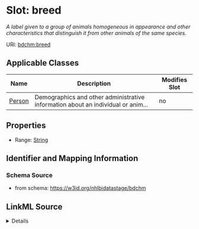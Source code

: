# Slot: breed


_A label given to a group of animals homogeneous in appearance and other characteristics that distinguish it from other animals of the same species._



URI: [bdchm:breed](bdchm:breed)



<!-- no inheritance hierarchy -->




## Applicable Classes

| Name | Description | Modifies Slot |
| --- | --- | --- |
[Person](Person.md) | Demographics and other administrative information about an individual or anim... |  no  |







## Properties

* Range: [String](String.md)





## Identifier and Mapping Information







### Schema Source


* from schema: https://w3id.org/nhlbidatastage/bdchm




## LinkML Source

<details>
```yaml
name: breed
description: A label given to a group of animals homogeneous in appearance and other
  characteristics that distinguish it from other animals of the same species.
from_schema: https://w3id.org/nhlbidatastage/bdchm
rank: 1000
alias: breed
owner: Person
domain_of:
- Person
range: string

```
</details>